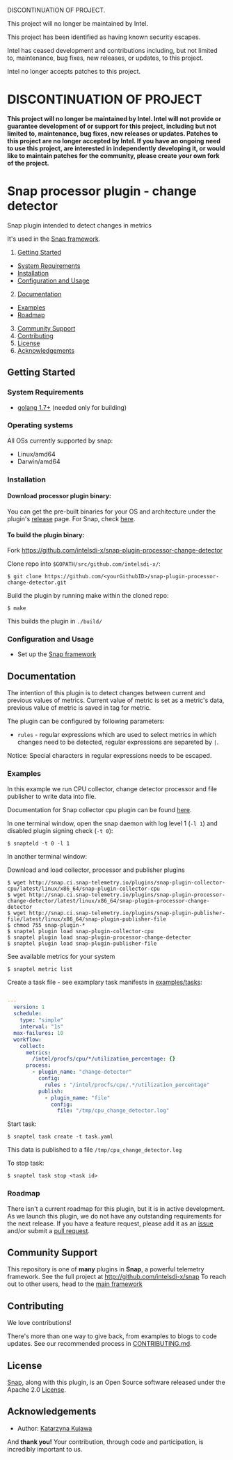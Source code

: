 DISCONTINUATION OF PROJECT. 

This project will no longer be maintained by Intel.

This project has been identified as having known security escapes.

Intel has ceased development and contributions including, but not limited to, maintenance, bug fixes, new releases, or updates, to this project.  

Intel no longer accepts patches to this project.

# DISCONTINUATION OF PROJECT 

**This project will no longer be maintained by Intel.  Intel will not provide or guarantee development of or support for this project, including but not limited to, maintenance, bug fixes, new releases or updates.  Patches to this project are no longer accepted by Intel. If you have an ongoing need to use this project, are interested in independently developing it, or would like to maintain patches for the community, please create your own fork of the project.**


# Snap processor plugin - change detector
Snap plugin intended to detect changes in metrics

It's used in the [Snap framework](http://github.com:intelsdi-x/snap).

1. [Getting Started](#getting-started)
  * [System Requirements](#system-requirements)
  * [Installation](#installation)
  * [Configuration and Usage](#configuration-and-usage)
2. [Documentation](#documentation)
  * [Examples](#examples)
  * [Roadmap](#roadmap)
3. [Community Support](#community-support)
4. [Contributing](#contributing)
5. [License](#license-and-authors)
6. [Acknowledgements](#acknowledgements)

## Getting Started
### System Requirements 
* [golang 1.7+](https://golang.org/dl/) (needed only for building)

### Operating systems
All OSs currently supported by snap:
* Linux/amd64
* Darwin/amd64

### Installation
#### Download processor plugin binary:
You can get the pre-built binaries for your OS and architecture under the plugin's [release](https://github.com/intelsdi-x/snap-plugin-processor-change-detector/releases) page.  For Snap, check [here](https://github.com/intelsdi-x/snap/releases).


#### To build the plugin binary:
Fork https://github.com/intelsdi-x/snap-plugin-processor-change-detector

Clone repo into `$GOPATH/src/github.com/intelsdi-x/`:

```
$ git clone https://github.com/<yourGithubID>/snap-plugin-processor-change-detector.git
```

Build the plugin by running make within the cloned repo:
```
$ make
```
This builds the plugin in `./build/`

### Configuration and Usage
* Set up the [Snap framework](https://github.com/intelsdi-x/snap/blob/master/README.md#getting-started)

## Documentation

The intention of this plugin is to detect changes between current and previous values of metrics.
Current value of metric is set as a metric's data, previous value of metric is saved in tag for metric.

The plugin can be configured by following parameters:
- `rules` - regular expressions which are used to select metrics in which changes need to be detected, regular expressions are separeted by `|`.

Notice: Special characters in regular expressions needs to be escaped.

### Examples
In this example we run CPU collector, change detector processor and file publisher to write data into file.

Documentation for Snap collector cpu plugin can be found [here](https://github.com/intelsdi-x/snap-plugin-collector-cpu).

In one terminal window, open the snap daemon with log level 1 (`-l 1`) and disabled plugin signing check (`-t 0`):
```
$ snapteld -t 0 -l 1
```

In another terminal window:

Download and load collector, processor and publisher plugins
```
$ wget http://snap.ci.snap-telemetry.io/plugins/snap-plugin-collector-cpu/latest/linux/x86_64/snap-plugin-collector-cpu
$ wget http://snap.ci.snap-telemetry.io/plugins/snap-plugin-processor-change-detector/latest/linux/x86_64/snap-plugin-processor-change-detector
$ wget http://snap.ci.snap-telemetry.io/plugins/snap-plugin-publisher-file/latest/linux/x86_64/snap-plugin-publisher-file
$ chmod 755 snap-plugin-*
$ snaptel plugin load snap-plugin-collector-cpu
$ snaptel plugin load snap-plugin-processor-change-detector
$ snaptel plugin load snap-plugin-publisher-file
```

See available metrics for your system
```
$ snaptel metric list
```

Create a task file - see examplary task manifests in [examples/tasks](examples/tasks/):

```yaml

---
  version: 1
  schedule:
    type: "simple"
    interval: "1s"
  max-failures: 10
  workflow:
    collect:
      metrics:
        /intel/procfs/cpu/*/utilization_percentage: {}
      process:
        - plugin_name: "change-detector"
          config:
            rules : "/intel/procfs/cpu/.*/utilization_percentage"
          publish:
            - plugin_name: "file"
              config:
                file: "/tmp/cpu_change_detector.log"
```

Start task:
```
$ snaptel task create -t task.yaml
```

This data is published to a file `/tmp/cpu_change_detector.log`

To stop task:
```
$ snaptel task stop <task id>
```

### Roadmap
There isn't a current roadmap for this plugin, but it is in active development. As we launch this plugin, we do not have any outstanding requirements for the next release. If you have a feature request, please add it as an [issue](https://github.com/intelsdi-x/snap-plugin-processor-change-detector/issues/new) and/or submit a [pull request](https://github.com/intelsdi-x/snap-plugin-processor-change-detector/pulls).

## Community Support
This repository is one of **many** plugins in **Snap**, a powerful telemetry framework. See the full project at http://github.com/intelsdi-x/snap To reach out to other users, head to the [main framework](https://github.com/intelsdi-x/snap#community-support)

## Contributing
We love contributions!

There's more than one way to give back, from examples to blogs to code updates. See our recommended process in [CONTRIBUTING.md](CONTRIBUTING.md).

## License
[Snap](http://github.com:intelsdi-x/snap), along with this plugin, is an Open Source software released under the Apache 2.0 [License](LICENSE).

## Acknowledgements
* Author: [Katarzyna Kujawa](https://github.com/katarzyna-z/)

And **thank you!** Your contribution, through code and participation, is incredibly important to us.
